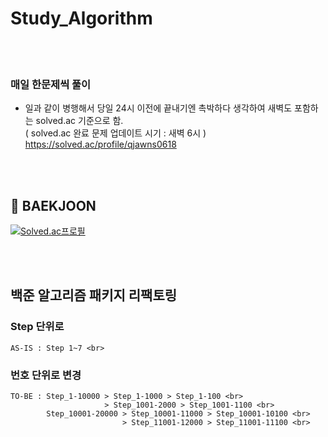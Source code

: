 # Study_Algorithm
<br/><br/>
### 매일 한문제씩 풀이
- 일과 같이 병행해서 당일 24시 이전에 끝내기엔 촉박하다 생각하여 새벽도 포함하는 solved.ac 기준으로 함. <br>
  ( solved.ac 완료 문제 업데이트 시기 : 새벽 6시 ) <br>
  https://solved.ac/profile/qjawns0618


<br>
<br/>


## :notebook_with_decorative_cover: BAEKJOON
[![Solved.ac프로필](http://mazassumnida.wtf/api/v2/generate_badge?boj=qjawns0618)](https://solved.ac/qjawns0618)  


<br>
<br/>

## 백준 알고리즘 패키지 리팩토링 <br>
  ### Step 단위로 <br>
    AS-IS : Step 1~7 <br>
  ### 번호 단위로 변경 <br>
    TO-BE : Step_1-10000 > Step_1-1000 > Step_1-100 <br>
                         > Step_1001-2000 > Step_1001-1100 <br>
            Step_10001-20000 > Step_10001-11000 > Step_10001-10100 <br>
                             > Step_11001-12000 > Step_11001-11100 <br>

<br>







<br/><br/><br/><br/>
